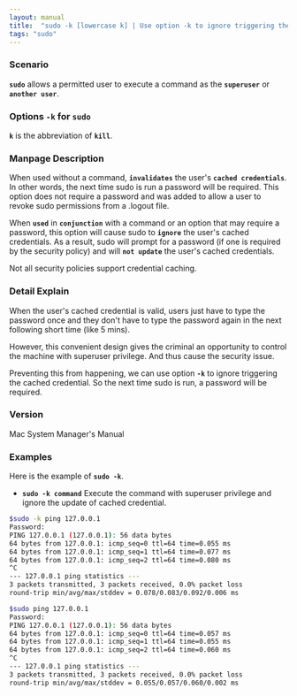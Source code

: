 ```yaml
---
layout: manual
title:  "sudo -k [lowercase k] | Use option -k to ignore triggering the cached credential"
tags: "sudo"
---
```


### Scenario
__`sudo`__ allows a permitted user to execute a command as the __`superuser`__ or __`another user`__.

### Options `-k` for `sudo` 
__`k`__ is the abbreviation of __`kill`__.

### Manpage Description
When used without a command, __`invalidates`__ the user's __`cached credentials`__.  In other words, the next time sudo is run a password will be required.  This option does not require a password and was added to allow a user to revoke sudo permissions from a .logout file.

When __`used`__ in __`conjunction`__ with a command or an option that may require a password, this option will cause sudo to __`ignore`__ the user's cached credentials.  As a result, sudo will prompt for a password (if one is required by the security policy) and will __`not update`__ the user's cached credentials.

Not all security policies support credential caching.

### Detail Explain
When the user's cached credential is valid, users just have to type the password once and they don't have to type the password again in the next following short time (like 5 mins).

However, this convenient design gives the criminal an opportunity to control the machine with superuser privilege. And thus cause the security issue.

Preventing this from happening, we can use option __`-k`__ to ignore triggering the cached credential. So the next time sudo is run, a password will be required.

### Version
Mac System Manager's Manual

### Examples
Here is the example of __`sudo -k`__.

- __`sudo -k command`__ Execute the command with superuser privilege and ignore the update of cached credential.

```bash
$sudo -k ping 127.0.0.1
Password:
PING 127.0.0.1 (127.0.0.1): 56 data bytes
64 bytes from 127.0.0.1: icmp_seq=0 ttl=64 time=0.055 ms
64 bytes from 127.0.0.1: icmp_seq=1 ttl=64 time=0.077 ms
64 bytes from 127.0.0.1: icmp_seq=2 ttl=64 time=0.080 ms
^C
--- 127.0.0.1 ping statistics ---
3 packets transmitted, 3 packets received, 0.0% packet loss
round-trip min/avg/max/stddev = 0.078/0.083/0.092/0.006 ms

$sudo ping 127.0.0.1
Password:
PING 127.0.0.1 (127.0.0.1): 56 data bytes
64 bytes from 127.0.0.1: icmp_seq=0 ttl=64 time=0.057 ms
64 bytes from 127.0.0.1: icmp_seq=1 ttl=64 time=0.055 ms
64 bytes from 127.0.0.1: icmp_seq=2 ttl=64 time=0.060 ms
^C
--- 127.0.0.1 ping statistics ---
3 packets transmitted, 3 packets received, 0.0% packet loss
round-trip min/avg/max/stddev = 0.055/0.057/0.060/0.002 ms
```

